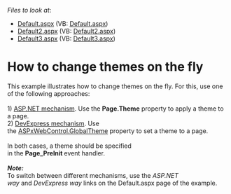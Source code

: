 <!-- default file list -->
*Files to look at*:

* [Default.aspx](./CS/Default.aspx) (VB: [Default.aspx](./VB/Default.aspx))
* [Default2.aspx](./CS/Default2.aspx) (VB: [Default2.aspx](./VB/Default2.aspx))
* [Default3.aspx](./CS/Default3.aspx) (VB: [Default3.aspx](./VB/Default3.aspx))
<!-- default file list end -->
# How to change themes on the fly


<p>This example illustrates how to change themes on the fly. For this, use one of the following approaches: <br><br>1) <a href="https://documentation.devexpress.com/#AspNet/CustomDocument11725">ASP.NET mechanism</a>. Use the <strong>Page.Theme</strong> property to apply a theme to a page.<br>2) <a href="https://documentation.devexpress.com/#AspNet/CustomDocument11724">DevExpress mechanism</a>. Use the <a href="https://documentation.devexpress.com/#AspNet/DevExpressWebASPxWebControl_GlobalThemetopic">ASPxWebControl.GlobalTheme</a> property to set a theme to a page.<br><br>In both cases, a theme should be specified in the <strong>Page_PreInit </strong>event handler.<br><br><strong><em>Note:</em></strong><br>To switch between different mechanisms, use the <em>ASP.NET way</em> and <em>DevExpress way</em> links on the Default.aspx page of the example.</p>

<br/>


